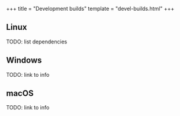 +++
title = "Development builds"
template = "devel-builds.html"
+++

## Linux

TODO: list dependencies

## Windows

TODO: link to info

## macOS

TODO: link to info
